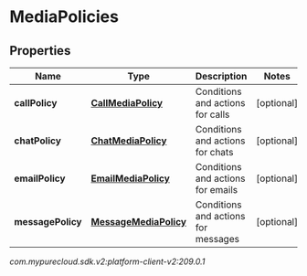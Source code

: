 # MediaPolicies


## Properties

| Name | Type | Description | Notes |
| ------------ | ------------- | ------------- | ------------- |
| **callPolicy** | [**CallMediaPolicy**](CallMediaPolicy) | Conditions and actions for calls |  [optional] |
| **chatPolicy** | [**ChatMediaPolicy**](ChatMediaPolicy) | Conditions and actions for chats |  [optional] |
| **emailPolicy** | [**EmailMediaPolicy**](EmailMediaPolicy) | Conditions and actions for emails |  [optional] |
| **messagePolicy** | [**MessageMediaPolicy**](MessageMediaPolicy) | Conditions and actions for messages |  [optional] |




_com.mypurecloud.sdk.v2:platform-client-v2:209.0.1_
